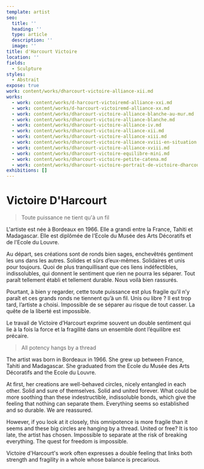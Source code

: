 ```yaml
---
template: artist
seo:
  title: ''
  heading: ''
  type: article
  description: ''
  image: ''
title: d'Harcourt Victoire
location: ''
fields:
  - Sculpture
styles:
  - Abstrait
expose: true
work: content/works/dharcourt-victoire-alliance-xii.md
works:
  - work: content/works/d-harcourt-victoiremd-alliance-xxi.md
  - work: content/works/d-harcourt-victoiremd-alliance-xx.md
  - work: content/works/dharcourt-victoire-alliance-blanche-au-mur.md
  - work: content/works/dharcourt-victoire-alliance-blanche.md
  - work: content/works/dharcourt-victoire-alliance-iv.md
  - work: content/works/dharcourt-victoire-alliance-xii.md
  - work: content/works/dharcourt-victoire-alliance-xiii.md
  - work: content/works/dharcourt-victoire-alliance-xviii-en-situation.md
  - work: content/works/dharcourt-victoire-alliance-xviii.md
  - work: content/works/dharcourt-victoire-equilibre-mini.md
  - work: content/works/dharcourt-victoire-petite-catena.md
  - work: content/works/dharcourt-victoire-portrait-de-victoire-dharcourt.md
exhibitions: []
---
```


# Victoire D'Harcourt

> Toute puissance ne tient qu'à un fil

L'artiste est née à Bordeaux en 1966. Elle a grandi entre la France, Tahiti et Madagascar. Elle est diplômée de l'Ecole du Musée des Arts Décoratifs et de l'Ecole du Louvre.

Au départ, ses créations sont de ronds bien sages, enchevêtrés gentiment les uns dans les autres. Solides et sûrs d’eux-mêmes. Solidaires et unis pour toujours. Quoi de plus tranquillisant que ces liens indéfectibles, indissolubles, qui donnent le sentiment que rien ne pourra les séparer. Tout paraît tellement établi et tellement durable. Nous voilà bien rassurés.

Pourtant, à bien y regarder, cette toute puissance est plus fragile qu’il n’y paraît et ces grands ronds ne tiennent qu’à un fil. Unis ou libre ? Il est trop tard, l’artiste a choisi. Impossible de se séparer au risque de tout casser. La quête de la liberté est impossible.

Le travail de Victoire d’Harcourt exprime souvent un double sentiment qui lie à la fois la force et la fragilité dans un ensemble dont l’équilibre est précaire.

> All potency hangs by a thread

The artist was born in Bordeaux in 1966. She grew up between France, Tahiti and Madagascar. She graduated from the Ecole du Musée des Arts Décoratifs and the Ecole du Louvre.

At first, her creations are well-behaved circles, nicely entangled in each other. Solid and sure of themselves. Solid and united forever. What could be more soothing than these indestructible, indissoluble bonds, which give the feeling that nothing can separate them. Everything seems so established and so durable. We are reassured.

However, if you look at it closely, this omnipotence is more fragile than it seems and these big circles are hanging by a thread. United or free? It is too late, the artist has chosen. Impossible to separate at the risk of breaking everything. The quest for freedom is impossible.

Victoire d'Harcourt's work often expresses a double feeling that links both strength and fragility in a whole whose balance is precarious.
